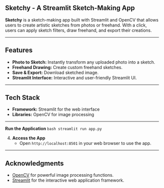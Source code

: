 ## Sketchy - A Streamlit Sketch-Making App

**Sketchy** is a sketch-making app built with Streamlit and OpenCV that allows users to create artistic sketches from photos or freehand. With a click, users can apply sketch filters, draw freehand, and export their creations.

---

## Features
- **Photo to Sketch:** Instantly transform any uploaded photo into a sketch.
- **Freehand Drawing:** Create custom freehand sketches.
- **Save & Export:** Download sketched image.
- **Streamlit Interface:** Interactive and user-friendly Streamlit UI.

---

## Tech Stack
- **Framework:** Streamlit for the web interface
- **Libraries:** OpenCV for image processing

---

**Run the Application**
    ```bash
    streamlit run app.py
    ```

4. **Access the App**
   - Open `http://localhost:8501` in your web browser to use the app.

---

## Acknowledgments

- [OpenCV](https://opencv.org/) for powerful image processing functions.
- [Streamlit](https://streamlit.io/) for the interactive web application framework.


